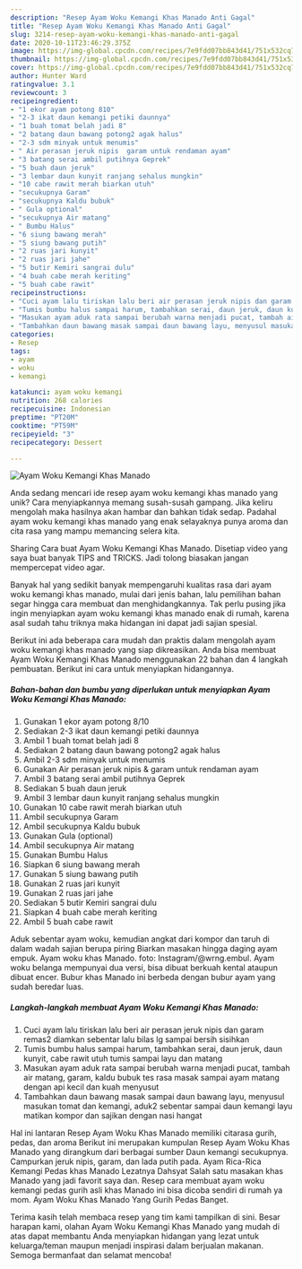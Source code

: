```yaml
---
description: "Resep Ayam Woku Kemangi Khas Manado Anti Gagal"
title: "Resep Ayam Woku Kemangi Khas Manado Anti Gagal"
slug: 3214-resep-ayam-woku-kemangi-khas-manado-anti-gagal
date: 2020-10-11T23:46:29.375Z
image: https://img-global.cpcdn.com/recipes/7e9fdd07bb843d41/751x532cq70/ayam-woku-kemangi-khas-manado-foto-resep-utama.jpg
thumbnail: https://img-global.cpcdn.com/recipes/7e9fdd07bb843d41/751x532cq70/ayam-woku-kemangi-khas-manado-foto-resep-utama.jpg
cover: https://img-global.cpcdn.com/recipes/7e9fdd07bb843d41/751x532cq70/ayam-woku-kemangi-khas-manado-foto-resep-utama.jpg
author: Hunter Ward
ratingvalue: 3.1
reviewcount: 3
recipeingredient:
- "1 ekor ayam potong 810"
- "2-3 ikat daun kemangi petiki daunnya"
- "1 buah tomat belah jadi 8"
- "2 batang daun bawang potong2 agak halus"
- "2-3 sdm minyak untuk menumis"
- " Air perasan jeruk nipis  garam untuk rendaman ayam"
- "3 batang serai ambil putihnya Geprek"
- "5 buah daun jeruk"
- "3 lembar daun kunyit ranjang sehalus mungkin"
- "10 cabe rawit merah biarkan utuh"
- "secukupnya Garam"
- "secukupnya Kaldu bubuk"
- " Gula optional"
- "secukupnya Air matang"
- " Bumbu Halus"
- "6 siung bawang merah"
- "5 siung bawang putih"
- "2 ruas jari kunyit"
- "2 ruas jari jahe"
- "5 butir Kemiri sangrai dulu"
- "4 buah cabe merah keriting"
- "5 buah cabe rawit"
recipeinstructions:
- "Cuci ayam lalu tiriskan lalu beri air perasan jeruk nipis dan garam remas2 diamkan sebentar lalu bilas lg sampai bersih sisihkan"
- "Tumis bumbu halus sampai harum, tambahkan serai, daun jeruk, daun kunyit, cabe rawit utuh tumis sampai layu dan matang"
- "Masukan ayam aduk rata sampai berubah warna menjadi pucat, tambah air matang, garam, kaldu bubuk tes rasa masak sampai ayam matang dengan api kecil dan kuah menyusut"
- "Tambahkan daun bawang masak sampai daun bawang layu, menyusul masukan tomat dan kemangi, aduk2 sebentar sampai daun kemangi layu matikan kompor dan sajikan dengan nasi hangat"
categories:
- Resep
tags:
- ayam
- woku
- kemangi

katakunci: ayam woku kemangi 
nutrition: 268 calories
recipecuisine: Indonesian
preptime: "PT20M"
cooktime: "PT59M"
recipeyield: "3"
recipecategory: Dessert

---
```



![Ayam Woku Kemangi Khas Manado](https://img-global.cpcdn.com/recipes/7e9fdd07bb843d41/751x532cq70/ayam-woku-kemangi-khas-manado-foto-resep-utama.jpg)

Anda sedang mencari ide resep ayam woku kemangi khas manado yang unik? Cara menyiapkannya memang susah-susah gampang. Jika keliru mengolah maka hasilnya akan hambar dan bahkan tidak sedap. Padahal ayam woku kemangi khas manado yang enak selayaknya punya aroma dan cita rasa yang mampu memancing selera kita.

Sharing Cara buat Ayam Woku Kemangi Khas Manado. Disetiap video yang saya buat banyak TIPS and TRICKS. Jadi tolong biasakan jangan mempercepat video agar.

Banyak hal yang sedikit banyak mempengaruhi kualitas rasa dari ayam woku kemangi khas manado, mulai dari jenis bahan, lalu pemilihan bahan segar hingga cara membuat dan menghidangkannya. Tak perlu pusing jika ingin menyiapkan ayam woku kemangi khas manado enak di rumah, karena asal sudah tahu triknya maka hidangan ini dapat jadi sajian spesial.


Berikut ini ada beberapa cara mudah dan praktis dalam mengolah ayam woku kemangi khas manado yang siap dikreasikan. Anda bisa membuat Ayam Woku Kemangi Khas Manado menggunakan 22 bahan dan 4 langkah pembuatan. Berikut ini cara untuk menyiapkan hidangannya.

<!--inarticleads1-->

##### Bahan-bahan dan bumbu yang diperlukan untuk menyiapkan Ayam Woku Kemangi Khas Manado:

1. Gunakan 1 ekor ayam potong 8/10
1. Sediakan 2-3 ikat daun kemangi petiki daunnya
1. Ambil 1 buah tomat belah jadi 8
1. Sediakan 2 batang daun bawang potong2 agak halus
1. Ambil 2-3 sdm minyak untuk menumis
1. Gunakan  Air perasan jeruk nipis &amp; garam untuk rendaman ayam
1. Ambil 3 batang serai ambil putihnya Geprek
1. Sediakan 5 buah daun jeruk
1. Ambil 3 lembar daun kunyit ranjang sehalus mungkin
1. Gunakan 10 cabe rawit merah biarkan utuh
1. Ambil secukupnya Garam
1. Ambil secukupnya Kaldu bubuk
1. Gunakan  Gula (optional)
1. Ambil secukupnya Air matang
1. Gunakan  Bumbu Halus
1. Siapkan 6 siung bawang merah
1. Gunakan 5 siung bawang putih
1. Gunakan 2 ruas jari kunyit
1. Gunakan 2 ruas jari jahe
1. Sediakan 5 butir Kemiri sangrai dulu
1. Siapkan 4 buah cabe merah keriting
1. Ambil 5 buah cabe rawit


Aduk sebentar ayam woku, kemudian angkat dari kompor dan taruh di dalam wadah sajian berupa piring Biarkan masakan hingga daging ayam empuk. Ayam woku khas Manado. foto: Instagram/@wrng.embul. Ayam woku belanga mempunyai dua versi, bisa dibuat berkuah kental ataupun dibuat encer. Bubur khas Manado ini berbeda dengan bubur ayam yang sudah beredar luas. 

<!--inarticleads2-->

##### Langkah-langkah membuat Ayam Woku Kemangi Khas Manado:

1. Cuci ayam lalu tiriskan lalu beri air perasan jeruk nipis dan garam remas2 diamkan sebentar lalu bilas lg sampai bersih sisihkan
1. Tumis bumbu halus sampai harum, tambahkan serai, daun jeruk, daun kunyit, cabe rawit utuh tumis sampai layu dan matang
1. Masukan ayam aduk rata sampai berubah warna menjadi pucat, tambah air matang, garam, kaldu bubuk tes rasa masak sampai ayam matang dengan api kecil dan kuah menyusut
1. Tambahkan daun bawang masak sampai daun bawang layu, menyusul masukan tomat dan kemangi, aduk2 sebentar sampai daun kemangi layu matikan kompor dan sajikan dengan nasi hangat


Hal ini lantaran Resep Ayam Woku Khas Manado memiliki citarasa gurih, pedas, dan aroma Berikut ini merupakan kumpulan Resep Ayam Woku Khas Manado yang dirangkum dari berbagai sumber Daun kemangi secukupnya. Campurkan jeruk nipis, garam, dan lada putih pada. Ayam Rica-Rica Kemangi Pedas khas Manado Lezatnya Dahsyat Salah satu masakan khas Manado yang jadi favorit saya dan. Resep cara membuat ayam woku kemangi pedas gurih asli khas Manado ini bisa dicoba sendiri di rumah ya mom. Ayam Woku Khas Manado Yang Gurih Pedas Banget. 

Terima kasih telah membaca resep yang tim kami tampilkan di sini. Besar harapan kami, olahan Ayam Woku Kemangi Khas Manado yang mudah di atas dapat membantu Anda menyiapkan hidangan yang lezat untuk keluarga/teman maupun menjadi inspirasi dalam berjualan makanan. Semoga bermanfaat dan selamat mencoba!
